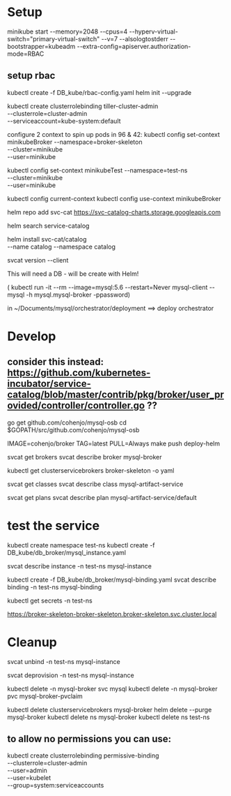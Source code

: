 

# Setup
minikube start  --memory=2048 --cpus=4 --hyperv-virtual-switch="primary-virtual-switch" --v=7 --alsologtostderr --bootstrapper=kubeadm --extra-config=apiserver.authorization-mode=RBAC

<!-- kubectl create clusterrolebinding add-on-cluster-admin --clusterrole=cluster-admin --serviceaccount=kube-system:default
minikube dashboard -->

## setup rbac
<!-- kubectl create serviceaccount tiller --namespace kube-system -->
kubectl create -f DB_kube/rbac-config.yaml
helm init --upgrade 
<!-- helm init --upgrade --tiller-tls-verify -->

kubectl create clusterrolebinding tiller-cluster-admin \
    --clusterrole=cluster-admin \
    --serviceaccount=kube-system:default

configure 2 context to spin up pods in 96 & 42:
kubectl config set-context minikubeBroker --namespace=broker-skeleton \
  --cluster=minikube \
  --user=minikube

kubectl config set-context minikubeTest --namespace=test-ns \
  --cluster=minikube \
  --user=minikube


kubectl config current-context
kubectl config use-context minikubeBroker


helm repo add svc-cat https://svc-catalog-charts.storage.googleapis.com

helm search service-catalog

helm install svc-cat/catalog \
    --name catalog --namespace catalog



<!-- curl -sLO https://download.svcat.sh/cli/latest/darwin/amd64/svcat
chmod +x ./svcat
mv ./svcat /usr/local/bin/
 -->
svcat version --client

This will need a DB - will be create with Helm! 
 <!-- kubectl create -f DB_kube/mysql-single.yaml -->
( kubectl run -it --rm --image=mysql:5.6 --restart=Never mysql-client -- mysql -h mysql.mysql-broker -ppassword)

in ~/Documents/mysql/orchestrator/deployment ==> deploy orchestrator

# Develop


## consider this instead: https://github.com/kubernetes-incubator/service-catalog/blob/master/contrib/pkg/broker/user_provided/controller/controller.go ??

 go get github.com/cohenjo/mysql-osb
 cd $GOPATH/src/github.com/cohenjo/mysql-osb


<!-- IMAGE=cohenjo/broker TAG=latest make push deploy-helm -->
IMAGE=cohenjo/broker TAG=latest PULL=Always make push deploy-helm

svcat get brokers
svcat describe broker mysql-broker

kubectl get clusterservicebrokers broker-skeleton -o yaml

svcat get classes
svcat describe class mysql-artifact-service

svcat get plans
svcat describe plan mysql-artifact-service/default


# test the service

kubectl create namespace test-ns
kubectl create -f DB_kube/db_broker/mysql_instance.yaml

svcat describe instance -n test-ns mysql-instance

kubectl create -f DB_kube/db_broker/mysql-binding.yaml
svcat describe binding -n test-ns mysql-binding

kubectl get secrets -n test-ns

https://broker-skeleton-broker-skeleton.broker-skeleton.svc.cluster.local

# Cleanup
svcat unbind -n test-ns mysql-instance
<!-- kubectl delete -n test-ns servicebindings mysql-binding -->

svcat deprovision -n test-ns mysql-instance
<!-- kubectl delete -n test-ns serviceinstances mysql-instance -->

kubectl delete -n mysql-broker  svc mysql
kubectl delete -n mysql-broker  pvc mysql-broker-pvclaim


kubectl delete clusterservicebrokers mysql-broker
helm delete --purge mysql-broker
kubectl delete ns mysql-broker
kubectl delete ns test-ns








to allow no permissions you can use:
-----------------------------------
kubectl create clusterrolebinding permissive-binding \
  --clusterrole=cluster-admin \
  --user=admin \
  --user=kubelet \
  --group=system:serviceaccounts